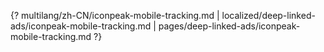 {? multilang/zh-CN/iconpeak-mobile-tracking.md | localized/deep-linked-ads/iconpeak-mobile-tracking.md | pages/deep-linked-ads/iconpeak-mobile-tracking.md ?}
